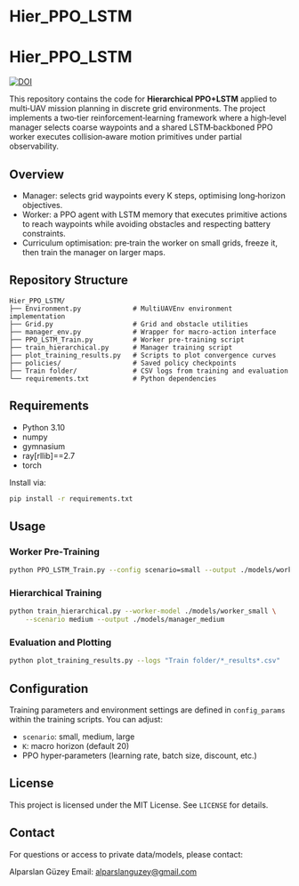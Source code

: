 # Hier_PPO_LSTM
# Hier_PPO_LSTM

[![DOI](https://zenodo.org/badge/DOI/10.5281/zenodo.15250811.svg)](https://doi.org/10.5281/zenodo.15250811)

This repository contains the code for **Hierarchical PPO+LSTM** applied to multi‑UAV mission planning in discrete grid environments. The project implements a two‑tier reinforcement‑learning framework where a high‑level manager selects coarse waypoints and a shared LSTM‑backboned PPO worker executes collision‑aware motion primitives under partial observability.

## Overview

- Manager: selects grid waypoints every K steps, optimising long‑horizon objectives.
- Worker: a PPO agent with LSTM memory that executes primitive actions to reach waypoints while avoiding obstacles and respecting battery constraints.
- Curriculum optimisation: pre‑train the worker on small grids, freeze it, then train the manager on larger maps.

## Repository Structure

```
Hier_PPO_LSTM/
├── Environment.py             # MultiUAVEnv environment implementation
├── Grid.py                    # Grid and obstacle utilities
├── manager_env.py             # Wrapper for macro-action interface
├── PPO_LSTM_Train.py          # Worker pre-training script
├── train_hierarchical.py      # Manager training script
├── plot_training_results.py   # Scripts to plot convergence curves
├── policies/                  # Saved policy checkpoints
├── Train folder/              # CSV logs from training and evaluation
└── requirements.txt           # Python dependencies
```

## Requirements

- Python 3.10
- numpy
- gymnasium
- ray[rllib]==2.7
- torch

Install via:
```bash
pip install -r requirements.txt
```

## Usage

### Worker Pre‑Training
```bash
python PPO_LSTM_Train.py --config scenario=small --output ./models/worker_small
```

### Hierarchical Training
```bash
python train_hierarchical.py --worker-model ./models/worker_small \
    --scenario medium --output ./models/manager_medium
```

### Evaluation and Plotting
```bash
python plot_training_results.py --logs "Train folder/*_results*.csv"
```

## Configuration

Training parameters and environment settings are defined in `config_params` within the training scripts. You can adjust:

- `scenario`: small, medium, large
- `K`: macro horizon (default 20)
- PPO hyper‑parameters (learning rate, batch size, discount, etc.)



## License

This project is licensed under the MIT License. See `LICENSE` for details.

## Contact

For questions or access to private data/models, please contact:

Alparslan Güzey
Email: alparslanguzey@gmail.com

